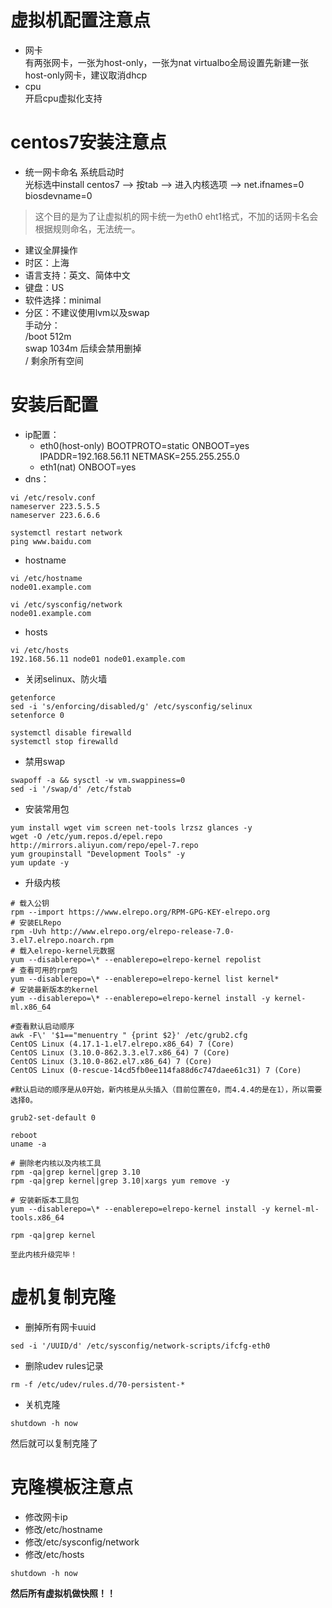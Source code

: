 # 虚拟机配置注意点
- 网卡  
  有两张网卡，一张为host-only，一张为nat
  virtualbo全局设置先新建一张host-only网卡，建议取消dhcp
- cpu  
  开启cpu虚拟化支持

# centos7安装注意点
- 统一网卡命名
  系统启动时  
  光标选中install centos7 --> 按tab ——> 进入内核选项 ——> net.ifnames=0 biosdevname=0
> 这个目的是为了让虚拟机的网卡统一为eth0 eht1格式，不加的话网卡名会根据规则命名，无法统一。
- 建议全屏操作
- 时区：上海
- 语言支持：英文、简体中文
- 键盘：US
- 软件选择：minimal
- 分区：不建议使用lvm以及swap  
  手动分：  
  /boot 512m  
  swap 1034m 后续会禁用删掉  
  / 剩余所有空间

# 安装后配置
- ip配置：
  - eth0(host-only)
  BOOTPROTO=static
  ONBOOT=yes
  IPADDR=192.168.56.11
  NETMASK=255.255.255.0
  - eth1(nat)
  ONBOOT=yes
- dns：  
```
vi /etc/resolv.conf
nameserver 223.5.5.5
nameserver 223.6.6.6
```
```
systemctl restart network
ping www.baidu.com
```
- hostname
```
vi /etc/hostname
node01.example.com

vi /etc/sysconfig/network
node01.example.com
```
- hosts
```
vi /etc/hosts
192.168.56.11 node01 node01.example.com
```
- 关闭selinux、防火墙
```
getenforce
sed -i 's/enforcing/disabled/g' /etc/sysconfig/selinux
setenforce 0

systemctl disable firewalld
systemctl stop firewalld
```
- 禁用swap
```
swapoff -a && sysctl -w vm.swappiness=0
sed -i '/swap/d' /etc/fstab
```

- 安装常用包
```
yum install wget vim screen net-tools lrzsz glances -y
wget -O /etc/yum.repos.d/epel.repo http://mirrors.aliyun.com/repo/epel-7.repo
yum groupinstall "Development Tools" -y
yum update -y
```
- 升级内核
```
# 载入公钥
rpm --import https://www.elrepo.org/RPM-GPG-KEY-elrepo.org
# 安装ELRepo
rpm -Uvh http://www.elrepo.org/elrepo-release-7.0-3.el7.elrepo.noarch.rpm
# 载入elrepo-kernel元数据
yum --disablerepo=\* --enablerepo=elrepo-kernel repolist
# 查看可用的rpm包
yum --disablerepo=\* --enablerepo=elrepo-kernel list kernel*
# 安装最新版本的kernel
yum --disablerepo=\* --enablerepo=elrepo-kernel install -y kernel-ml.x86_64

#查看默认启动顺序
awk -F\' '$1=="menuentry " {print $2}' /etc/grub2.cfg
CentOS Linux (4.17.1-1.el7.elrepo.x86_64) 7 (Core)
CentOS Linux (3.10.0-862.3.3.el7.x86_64) 7 (Core)
CentOS Linux (3.10.0-862.el7.x86_64) 7 (Core)
CentOS Linux (0-rescue-14cd5fb0ee114fa88d6c747daee61c31) 7 (Core)

#默认启动的顺序是从0开始，新内核是从头插入（目前位置在0，而4.4.4的是在1），所以需要选择0。

grub2-set-default 0

reboot
uname -a

# 删除老内核以及内核工具
rpm -qa|grep kernel|grep 3.10
rpm -qa|grep kernel|grep 3.10|xargs yum remove -y

# 安装新版本工具包
yum --disablerepo=\* --enablerepo=elrepo-kernel install -y kernel-ml-tools.x86_64

rpm -qa|grep kernel

至此内核升级完毕！
```
# 虚机复制克隆
- 删掉所有网卡uuid
```
sed -i '/UUID/d' /etc/sysconfig/network-scripts/ifcfg-eth0
```
- 删除udev rules记录
```
rm -f /etc/udev/rules.d/70-persistent-*
```
- 关机克隆
```
shutdown -h now
```
然后就可以复制克隆了

# 克隆模板注意点
- 修改网卡ip
- 修改/etc/hostname
- 修改/etc/sysconfig/network
- 修改/etc/hosts
```
shutdown -h now
```
**然后所有虚拟机做快照！！**